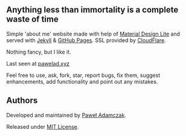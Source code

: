 ## Anything less than immortality is a complete waste of time
Simple 'about me' website made with help of [Material Design Lite][mdl]
and served with [Jekyll][jekyll] & [GitHub Pages][ghp]. SSL provided by 
[CloudFlare][cloudflare].

Nothing fancy, but I like it.

Last seen at [pawelad.xyz](https://pawelad.xyz/)

Feel free to use, ask, fork, star, report bugs, fix them, suggest enhancements,
add functionality and point out any mistakes.

## Authors
Developed and maintained by [Paweł Adamczak][github pawelad].

Released under [MIT License][license].


[cloudflare]: https://www.cloudflare.com/
[ghp]: https://pages.github.com/
[github pawelad]: https://github.com/pawelad
[jekyll]: https://jekyllrb.com/
[license]: https://github.com/pawelad/pawelad.github.io/blob/master/LICENSE
[mdl]: https://www.getmdl.io/
